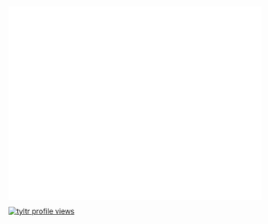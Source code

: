 <a href="CONTRIBUTIONS.md">
  <img align="center" src="github-metrics.svg" alt="Metrics" width="500">
</a>


[![tyltr profile views](https://u8views.com/api/v1/github/profiles/31768692/views/day-week-month-total-count.svg)](https://u8views.com/github/tylitianrui)
